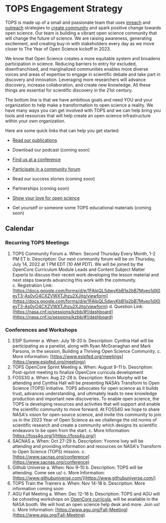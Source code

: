# TOPS Engagement Strategy
TOPS is made up of a small and passionate team that uses [inreach](./inreach.md) and [outreach](./outreach.md) strategies to [create community](./creating_community.md) and spark positive change towards open science. Our team is building a vibrant open science community that will change the future of science. We are raising awareness, generating excitement, and creating buy-in with stakeholders every day as we move closer to The Year of Open Science kickoff in 2023. 

We know that Open Science creates a more equitable system and broadens participation in science. Reducing barriers to entry for excluded, disenfranchised, and marginalized communities enables more diverse voices and areas of expertise to engage in scientific debate and take part in discovery and innovation. Leveraging more researchers will advance discovery, increase collaboration, and create new knowledge. All these things are essential for scientific discovery in the 21st century. 


The bottom line is that we have ambitious goals and need YOU and your organization to help make a transformation to open science a reality. We have many ways you can get involved with TOPS and we can help bring you tools and resources that will help create an open science infrastructure within your own organization. 

Here are some quick links that can help you get started:   

- [Read our publications](./tops_publications.md)

- Download our podcast (coming soon) 

- [Find us at a conference](./tops_conferences.md)

- [Participate in a community forum]([https://go.nasa.gov/36aVsmH](https://github.com/nasa/Transform-to-Open-Science/tree/main/docs/Area1_Engagement/Community_Forums))

- Read our success stories (coming soon) 

- Partnerships (coming soon) 

- [Show your love for open science](https://www.canva.com/design/DAE_9KAimo4/HGjINSG0FYnFPfjxHUTcIQ/edit)

- Get yourself or someone some TOPS educational materials (coming soon)

## Calendar
### Recurring TOPS Meetings
1. TOPS Community Forum
    a. When: Second Thursday Every Month, 1-2 PM ET
    b. Description: Our next community forum will be on Thursday, July 14, 2022 at 1 PM EDT (10 AM PDT). We will be joined by the OpenCore Curriculum Module Leads and Content Subject Matter Experts to discuss their recent work developing the lesson material and next steps towards advancing this work with the community.  
    c. Registration Link: [https://docs.google.com/forms/d/e/1FAIpQLSdwvKbB1q2bB7Myeo1dX0eyT3-As0yO4CXZVWXTJhzu2XJitg/viewform](https://docs.google.com/forms/d/e/1FAIpQLSdwvKbB1q2bB7Myeo1dX0eyT3-As0yO4CXZVWXTJhzu2XJitg/viewform)
    d. Question Link: [https://nasa.cnf.io/sessions/kzbb/#!/dashboard](https://nasa.cnf.io/sessions/kzbb/#!/dashboard)
  
### Conferences and Workshops
1. ESIP Summer
    a. When: July 18-20
    b. Description: Cynthia Hall will be participating as a panelist, along with Ryan McGranaghan and Mark Parsons, in the session, Building a Thriving Open Science Community. 
    c. More information: [https://www.esipfed.org/meetings](https://www.esipfed.org/meetings)
2. TOPS OpenCore Sprint Meeting
    a. When: August 9-11
    b. Description: Post-sprint meeting to finalize OpenCore curricula development
3. FOSS3G
    a. When: Aug 22-28
    b. Description: Kevin Murphy will be attending and Cynthia Hall will be presenting NASA’s Transform to Open Science (TOPS) Initiative.
TOPS advocates for open science as it builds trust, advances understanding, and ultimately leads to new knowledge production and important new discoveries. To enable open science, the TOPS is developing resources and activities that will support and enable the scientific community to move forward. At FOSS4G we hope to share NASA's vision for open-source science, and invite this community to join us in the 2023 Year of Open Science as we challenge the old norms of scientific research and create a community which designs its scientific endeavors to be open from the start.
    c. More Information: [https://foss4g.org/](https://foss4g.org/)
4. SACNAS
    a. When: Oct 27-29
    b. Description: Yvonne Ivey will be attending and providing information and resources on NASA's Transform to Open Science (TOPS) mission.
    c. [https://www.sacnas.org/conference](https://www.sacnas.org/conference)
5. Github Universe
    a. When: Nov 9-10
    b. Description: TOPS will be attending. Come see us!
    c. More Information: [https://www.githubuniverse.com/](https://www.githubuniverse.com/)
6. TOPS Train the Trainers
    a. When: Nov 14-18
    b. Description: More information coming soon
7. AGU Fall Meeting
    a. When: Dec 12-16
    b. Description: TOPS and AGU will be cohosting workshops on [OpenCore curricula](https://github.com/nasa/Transform-to-Open-Science/tree/main/docs/Area2_Capacity_Sharing/OpenCore), will be available in the NASA booth. We will host an open science help desk and more. Join us! 
    c. More Information: [https://www.agu.org/Fall-Meeting](https://www.agu.org/Fall-Meeting)
